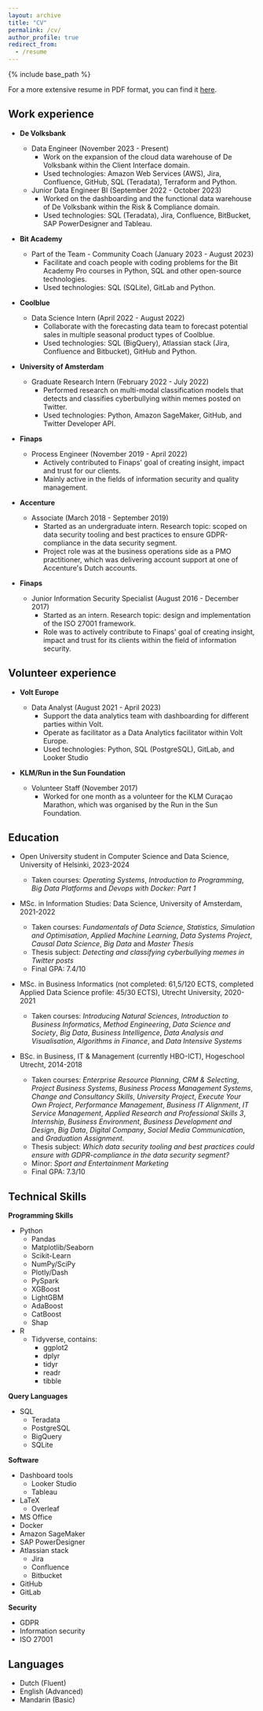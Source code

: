 ```yaml
---
layout: archive
title: "CV"
permalink: /cv/
author_profile: true
redirect_from:
  - /resume
---
```


{% include base_path %}

For a more extensive resume in PDF format, you can find it [here](https://rchou97.github.io/files/Richard_Chou_CV.pdf).

Work experience
------

* **De Volksbank**
  * Data Engineer (November 2023 - Present)
    * Work on the expansion of the cloud data warehouse of De Volksbank within the Client Interface domain.
    * Used technologies: Amazon Web Services (AWS), Jira, Confluence, GitHub, SQL (Teradata), Terraform and Python.
  * Junior Data Engineer BI (September 2022 - October 2023)
    * Worked on the dashboarding and the functional data warehouse of De Volksbank within the Risk & Compliance domain.
    * Used technologies: SQL (Teradata), Jira, Confluence, BitBucket, SAP PowerDesigner and Tableau.

* **Bit Academy**
  * Part of the Team - Community Coach (January 2023 - August 2023)
    * Facilitate and coach people with coding problems for the Bit Academy Pro courses in Python, SQL and other open-source technologies.
    * Used technologies: SQL (SQLite), GitLab and Python.

* **Coolblue**
  * Data Science Intern (April 2022 - August 2022)
    * Collaborate with the forecasting data team to forecast potential sales in multiple seasonal product types of Coolblue.
    * Used technologies: SQL (BigQuery), Atlassian stack (Jira, Confluence and Bitbucket), GitHub and Python.

* **University of Amsterdam**
  * Graduate Research Intern (February 2022 - July 2022)
    * Performed research on multi-modal classification models that detects and classifies cyberbullying within memes posted on Twitter.
    * Used technologies: Python, Amazon SageMaker, GitHub, and Twitter Developer API.

* **Finaps**
  * Process Engineer (November 2019 - April 2022)
    * Actively contributed to Finaps' goal of creating insight, impact and trust for our clients.
    * Mainly active in the fields of information security and quality management.

* **Accenture**
  * Associate (March 2018 - September 2019)
    * Started as an undergraduate intern. Research topic: scoped on data security tooling and best practices to ensure GDPR-compliance in the data security segment.
    * Project role was at the business operations side as a PMO practitioner, which was delivering account support at one of Accenture's Dutch accounts.

* **Finaps**
  * Junior Information Security Specialist (August 2016 - December 2017)
    * Started as an intern. Research topic: design and implementation of the ISO 27001 framework.
    * Role was to actively contribute to Finaps' goal of creating insight, impact and trust for its clients within the field of information security.

Volunteer experience
------

* **Volt Europe**
  * Data Analyst (August 2021 - April 2023)
    * Support the data analytics team with dashboarding for different parties within Volt.
    * Operate as facilitator as a Data Analytics facilitator within Volt Europe.
    * Used technologies: Python, SQL (PostgreSQL), GitLab, and Looker Studio

* **KLM/Run in the Sun Foundation**
  * Volunteer Staff (November 2017)
    * Worked for one month as a volunteer for the KLM Curaçao Marathon, which was organised by the Run in the Sun Foundation.

Education
------

* Open University student in Computer Science and Data Science, University of Helsinki, 2023-2024
  * Taken courses: *Operating Systems*, *Introduction to Programming*, *Big Data Platforms* and *Devops with Docker: Part 1*

* MSc. in Information Studies: Data Science, University of Amsterdam, 2021-2022
  * Taken courses: *Fundamentals of Data Science*, *Statistics, Simulation and Optimisation*, *Applied Machine Learning*, *Data Systems Project*, *Causal Data Science*, *Big Data* and *Master Thesis*
  * Thesis subject: *Detecting and classifying cyberbullying memes in Twitter posts*
  * Final GPA: 7.4/10

* MSc. in Business Informatics (not completed: 61,5/120 ECTS, completed Applied Data Science profile: 45/30 ECTS), Utrecht University, 2020-2021
  * Taken courses: *Introducing Natural Sciences*, *Introduction to Business Informatics*, *Method Engineering*, *Data Science and Society*, *Big Data*, *Business Intelligence*, *Data Analysis and Visualisation*, *Algorithms in Finance*, and *Data Intensive Systems*

* BSc. in Business, IT & Management (currently HBO-ICT), Hogeschool Utrecht, 2014-2018
  * Taken courses: *Enterprise Resource Planning*, *CRM & Selecting*, *Project Business Systems*, *Business Process Management Systems*, *Change and Consultancy Skills*, *University Project*, *Execute Your Own Project*, *Performance Management*, *Business IT Alignment*, *IT Service Management*, *Applied Research and Professional Skills 3*, *Internship*, *Business Environment*, *Business Development and Design*, *Big Data*, *Digital Company*, *Social Media Communication*, and *Graduation Assignment*.
  * Thesis subject: *Which data security tooling and best practices could ensure with GDPR-compliance in the data security segment?*
  * Minor: *Sport and Entertainment Marketing*
  * Final GPA: 7.3/10
  
Technical Skills
------

**Programming Skills**

* Python
  * Pandas
  * Matplotlib/Seaborn
  * Scikit-Learn
  * NumPy/SciPy
  * Plotly/Dash
  * PySpark
  * XGBoost
  * LightGBM
  * AdaBoost
  * CatBoost
  * Shap
* R
  * Tidyverse, contains:
    * ggplot2
    * dplyr
    * tidyr
    * readr
    * tibble

**Query Languages**

* SQL
  * Teradata
  * PostgreSQL
  * BigQuery
  * SQLite

**Software**

* Dashboard tools
  * Looker Studio
  * Tableau
* LaTeX
  * Overleaf
* MS Office
* Docker
* Amazon SageMaker
* SAP PowerDesigner
* Atlassian stack
  * Jira
  * Confluence
  * Bitbucket
* GitHub
* GitLab

**Security**

* GDPR
* Information security
* ISO 27001

Languages
------

* Dutch (Fluent)
* English (Advanced)
* Mandarin (Basic)
